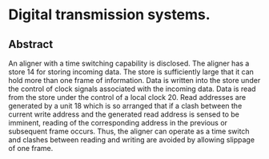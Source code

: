 # Digital transmission systems.

## Abstract
An aligner with a time switching capability is disclosed. The aligner has a store 14 for storing incoming data. The store is sufficiently large that it can hold more than one frame of information. Data is written into the store under the control of clock signals associated with the incoming data. Data is read from the store under the control of a local clock 20. Read addresses are generated by a unit 18 which is so arranged that if a clash between the current write address and the generated read address is sensed to be imminent, reading of the corresponding address in the previous or subsequent frame occurs. Thus, the aligner can operate as a time switch and clashes between reading and writing are avoided by allowing slippage of one frame.
